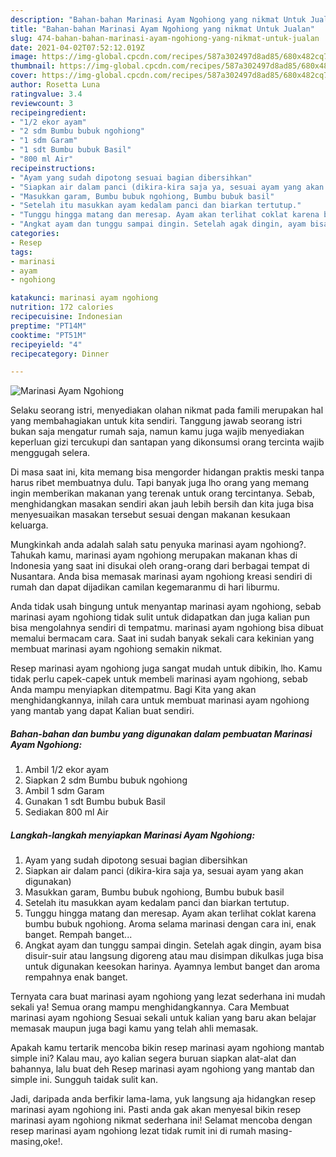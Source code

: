 ```yaml
---
description: "Bahan-bahan Marinasi Ayam Ngohiong yang nikmat Untuk Jualan"
title: "Bahan-bahan Marinasi Ayam Ngohiong yang nikmat Untuk Jualan"
slug: 474-bahan-bahan-marinasi-ayam-ngohiong-yang-nikmat-untuk-jualan
date: 2021-04-02T07:52:12.019Z
image: https://img-global.cpcdn.com/recipes/587a302497d8ad85/680x482cq70/marinasi-ayam-ngohiong-foto-resep-utama.jpg
thumbnail: https://img-global.cpcdn.com/recipes/587a302497d8ad85/680x482cq70/marinasi-ayam-ngohiong-foto-resep-utama.jpg
cover: https://img-global.cpcdn.com/recipes/587a302497d8ad85/680x482cq70/marinasi-ayam-ngohiong-foto-resep-utama.jpg
author: Rosetta Luna
ratingvalue: 3.4
reviewcount: 3
recipeingredient:
- "1/2 ekor ayam"
- "2 sdm Bumbu bubuk ngohiong"
- "1 sdm Garam"
- "1 sdt Bumbu bubuk Basil"
- "800 ml Air"
recipeinstructions:
- "Ayam yang sudah dipotong sesuai bagian dibersihkan"
- "Siapkan air dalam panci (dikira-kira saja ya, sesuai ayam yang akan digunakan)"
- "Masukkan garam, Bumbu bubuk ngohiong, Bumbu bubuk basil"
- "Setelah itu masukkan ayam kedalam panci dan biarkan tertutup."
- "Tunggu hingga matang dan meresap. Ayam akan terlihat coklat karena bumbu bubuk ngohiong. Aroma selama marinasi dengan cara ini, enak banget. Rempah banget..."
- "Angkat ayam dan tunggu sampai dingin. Setelah agak dingin, ayam bisa disuir-suir atau langsung digoreng atau mau disimpan dikulkas juga bisa untuk digunakan keesokan harinya. Ayamnya lembut banget dan aroma rempahnya enak banget."
categories:
- Resep
tags:
- marinasi
- ayam
- ngohiong

katakunci: marinasi ayam ngohiong 
nutrition: 172 calories
recipecuisine: Indonesian
preptime: "PT14M"
cooktime: "PT51M"
recipeyield: "4"
recipecategory: Dinner

---
```



![Marinasi Ayam Ngohiong](https://img-global.cpcdn.com/recipes/587a302497d8ad85/680x482cq70/marinasi-ayam-ngohiong-foto-resep-utama.jpg)

Selaku seorang istri, menyediakan olahan nikmat pada famili merupakan hal yang membahagiakan untuk kita sendiri. Tanggung jawab seorang istri bukan saja mengatur rumah saja, namun kamu juga wajib menyediakan keperluan gizi tercukupi dan santapan yang dikonsumsi orang tercinta wajib menggugah selera.

Di masa  saat ini, kita memang bisa mengorder hidangan praktis meski tanpa harus ribet membuatnya dulu. Tapi banyak juga lho orang yang memang ingin memberikan makanan yang terenak untuk orang tercintanya. Sebab, menghidangkan masakan sendiri akan jauh lebih bersih dan kita juga bisa menyesuaikan masakan tersebut sesuai dengan makanan kesukaan keluarga. 



Mungkinkah anda adalah salah satu penyuka marinasi ayam ngohiong?. Tahukah kamu, marinasi ayam ngohiong merupakan makanan khas di Indonesia yang saat ini disukai oleh orang-orang dari berbagai tempat di Nusantara. Anda bisa memasak marinasi ayam ngohiong kreasi sendiri di rumah dan dapat dijadikan camilan kegemaranmu di hari liburmu.

Anda tidak usah bingung untuk menyantap marinasi ayam ngohiong, sebab marinasi ayam ngohiong tidak sulit untuk didapatkan dan juga kalian pun bisa mengolahnya sendiri di tempatmu. marinasi ayam ngohiong bisa dibuat memalui bermacam cara. Saat ini sudah banyak sekali cara kekinian yang membuat marinasi ayam ngohiong semakin nikmat.

Resep marinasi ayam ngohiong juga sangat mudah untuk dibikin, lho. Kamu tidak perlu capek-capek untuk membeli marinasi ayam ngohiong, sebab Anda mampu menyiapkan ditempatmu. Bagi Kita yang akan menghidangkannya, inilah cara untuk membuat marinasi ayam ngohiong yang mantab yang dapat Kalian buat sendiri.

<!--inarticleads1-->

##### Bahan-bahan dan bumbu yang digunakan dalam pembuatan Marinasi Ayam Ngohiong:

1. Ambil 1/2 ekor ayam
1. Siapkan 2 sdm Bumbu bubuk ngohiong
1. Ambil 1 sdm Garam
1. Gunakan 1 sdt Bumbu bubuk Basil
1. Sediakan 800 ml Air




<!--inarticleads2-->

##### Langkah-langkah menyiapkan Marinasi Ayam Ngohiong:

1. Ayam yang sudah dipotong sesuai bagian dibersihkan
1. Siapkan air dalam panci (dikira-kira saja ya, sesuai ayam yang akan digunakan)
1. Masukkan garam, Bumbu bubuk ngohiong, Bumbu bubuk basil
1. Setelah itu masukkan ayam kedalam panci dan biarkan tertutup.
1. Tunggu hingga matang dan meresap. Ayam akan terlihat coklat karena bumbu bubuk ngohiong. Aroma selama marinasi dengan cara ini, enak banget. Rempah banget...
1. Angkat ayam dan tunggu sampai dingin. Setelah agak dingin, ayam bisa disuir-suir atau langsung digoreng atau mau disimpan dikulkas juga bisa untuk digunakan keesokan harinya. Ayamnya lembut banget dan aroma rempahnya enak banget.




Ternyata cara buat marinasi ayam ngohiong yang lezat sederhana ini mudah sekali ya! Semua orang mampu menghidangkannya. Cara Membuat marinasi ayam ngohiong Sesuai sekali untuk kalian yang baru akan belajar memasak maupun juga bagi kamu yang telah ahli memasak.

Apakah kamu tertarik mencoba bikin resep marinasi ayam ngohiong mantab simple ini? Kalau mau, ayo kalian segera buruan siapkan alat-alat dan bahannya, lalu buat deh Resep marinasi ayam ngohiong yang mantab dan simple ini. Sungguh taidak sulit kan. 

Jadi, daripada anda berfikir lama-lama, yuk langsung aja hidangkan resep marinasi ayam ngohiong ini. Pasti anda gak akan menyesal bikin resep marinasi ayam ngohiong nikmat sederhana ini! Selamat mencoba dengan resep marinasi ayam ngohiong lezat tidak rumit ini di rumah masing-masing,oke!.

